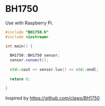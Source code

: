# BH1750

Use with Raspberry Pi.

```cpp
#include "BH1750.h"
#include <iostream>

int main() {
  
  BH1750::BH1750 sensor;
  sensor.connect();
  
  std::cout << sensor.lux() << std::endl;
  
  return 0;

}
```

Inspired by <https://github.com/claws/BH1750>
